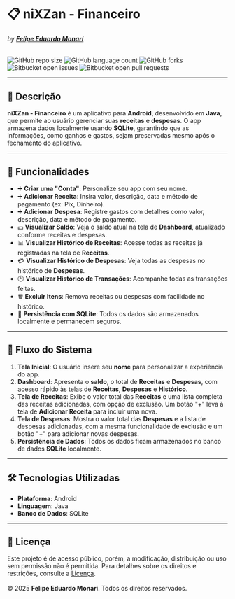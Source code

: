 # 📋 **niXZan - Financeiro**  
###### by [**Felipe Eduardo Monari**](https://github.com/Monari14)

![GitHub repo size](https://img.shields.io/github/repo-size/Monari14/niXZan-Financeiro?style=for-the-badge)
![GitHub language count](https://img.shields.io/github/languages/count/Monari14/niXZan-Financeiro?style=for-the-badge)
![GitHub forks](https://img.shields.io/github/forks/Monari14/niXZan-Financeiro?style=for-the-badge)
![Bitbucket open issues](https://img.shields.io/bitbucket/issues/Monari14/niXZan-Financeiro?style=for-the-badge)
![Bitbucket open pull requests](https://img.shields.io/bitbucket/pr-raw/Monari14/niXZan-Financeiro?style=for-the-badge)

---

## 📜 **Descrição**  
  **niXZan - Financeiro** é um aplicativo para **Android**, desenvolvido em **Java**, que permite ao usuário gerenciar suas **receitas** e **despesas**. O app armazena dados localmente usando **SQLite**, garantindo que as informações, como ganhos e gastos, sejam preservadas mesmo após o fechamento do aplicativo.

---

## 📌 **Funcionalidades**  
- ➕ **Criar uma "Conta"**: Personalize seu app com seu nome.  
- ➕ **Adicionar Receita**: Insira valor, descrição, data e método de pagamento (ex: Pix, Dinheiro).  
- ➕ **Adicionar Despesa**: Registre gastos com detalhes como valor, descrição, data e método de pagamento.  
- 💵 **Visualizar Saldo**: Veja o saldo atual na tela de **Dashboard**, atualizado conforme receitas e despesas.  
- 📊 **Visualizar Histórico de Receitas**: Acesse todas as receitas já registradas na tela de **Receitas**.  
- 💳 **Visualizar Histórico de Despesas**: Veja todas as despesas no histórico de **Despesas**.  
- 🕒 **Visualizar Histórico de Transações**: Acompanhe todas as transações feitas.  
- 🗑️ **Excluir Itens**: Remova receitas ou despesas com facilidade no histórico.  
- 📂 **Persistência com SQLite**: Todos os dados são armazenados localmente e permanecem seguros.

---

## 🚀 **Fluxo do Sistema**  
  1. **Tela Inicial**: O usuário insere seu **nome** para personalizar a experiência do app. <br>
  2. **Dashboard**: Apresenta o **saldo**, o total de **Receitas** e **Despesas**, com acesso rápido às telas de **Receitas**, **Despesas** e **Histórico**. <br>
  3. **Tela de Receitas**: Exibe o valor total das **Receitas** e uma lista completa das receitas adicionadas, com opção de exclusão. Um botão "+" leva à tela de **Adicionar Receita** para incluir uma nova. <br>
  4. **Tela de Despesas**: Mostra o valor total das **Despesas** e a lista de despesas adicionadas, com a mesma funcionalidade de exclusão e um botão "+" para adicionar novas despesas. <br>
  5. **Persistência de Dados**: Todos os dados ficam armazenados no banco de dados **SQLite** localmente.

---

## 🛠️ **Tecnologias Utilizadas**  
- **Plataforma**: Android  
- **Linguagem**: Java  
- **Banco de Dados**: SQLite  

---

## 📄 **Licença**  
  Este projeto é de acesso público, porém, a modificação, distribuição ou uso sem permissão não é permitida. Para detalhes sobre os direitos e restrições, consulte a [Licença](LICENSE).  
  <br> 
  © 2025 **Felipe Eduardo Monari**. Todos os direitos reservados.
